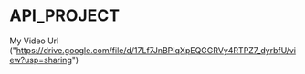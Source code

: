 # API_PROJECT
My Video Url ("https://drive.google.com/file/d/17Lf7JnBPIqXpEQGGRVy4RTPZ7_dyrbfU/view?usp=sharing")
